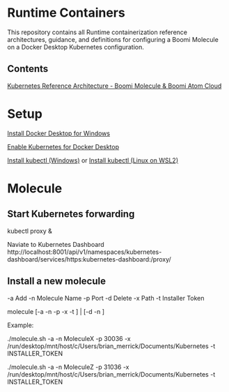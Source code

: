 # Runtime Containers

This repository contains all Runtime containerization reference architectures, guidance, and definitions for configuring a Boomi Molecule on a Docker Desktop Kubernetes configuration.

## Contents

[Kubernetes Reference Architecture - Boomi Molecule & Boomi Atom Cloud](https://bitbucket.org/officialboomi/runtime-containers/src/master/Kubernetes/)

# Setup
[Install Docker Desktop for Windows](https://hub.docker.com/editions/community/docker-ce-desktop-windows)

[Enable Kubernetes for Docker Desktop](https://docs.docker.com/desktop/kubernetes/)

[Install kubectl (Windows)](https://kubernetes.io/docs/tasks/tools/install-kubectl-windows/) or [Install kubectl (Linux on WSL2)](https://kubernetes.io/docs/tasks/tools/install-kubectl-linux/)

# Molecule

## Start Kubernetes forwarding

kubectl proxy &

Naviate to Kubernetes Dashboard
http://localhost:8001/api/v1/namespaces/kubernetes-dashboard/services/https:kubernetes-dashboard:/proxy/

## Install a new molecule

  -a Add
  -n Molecule Name
  -p Port
  -d Delete
  -x Path
  -t Installer Token
  
molecule [-a -n <NAME> -p <PORT> -x <PATH> -t <TOKEN>] | [-d -n <NAME>]

Example:

./molecule.sh -a -n MoleculeX -p 30036 -x /run/desktop/mnt/host/c/Users/brian_merrick/Documents/Kubernetes -t INSTALLER_TOKEN

./molecule.sh -a -n MoleculeZ -p 31036 -x /run/desktop/mnt/host/c/Users/brian_merrick/Documents/Kubernetes -t INSTALLER_TOKEN